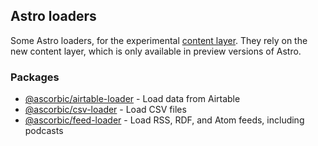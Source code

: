## Astro loaders

Some Astro loaders, for the experimental [content layer](https://astro.build/blog/future-of-astro-content-layer/). They rely on the new content layer, which is only available in preview versions of Astro.

### Packages

- [@ascorbic/airtable-loader](packages/airtable/README.md) - Load data from Airtable
- [@ascorbic/csv-loader](packages/csv/README.md) - Load CSV files
- [@ascorbic/feed-loader](packages/feed/README.md) - Load RSS, RDF, and Atom feeds, including podcasts

